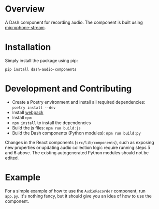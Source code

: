 
# Overview
A Dash component for recording audio. The component is built using [microphone-stream](https://www.npmjs.com/package/microphone-stream).

# Installation
Simply install the package using pip:
```shell
pip install dash-audio-components
```


# Development and Contributing
- Create a Poetry environment and install all required dependencies: `poetry install --dev`
- Install [webpack](https://webpack.js.org/)
- Install `npm` 
- `npm install` to install the dependencies
- Build the js files: `npm run build:js`
- Build the Dash components (Python modules): `npm run build:py`

Changes in the React components  (`src/lib/components`), such as exposing new properties or updating audio collection logic require running steps 5 and 6 above. The existing autogenerated Python modules should not be edited.


# Example
For a simple example of how to use the `AudioRecorder` component, run `app.py`. It's nothing fancy, but it should give you an idea of how to use the component.

